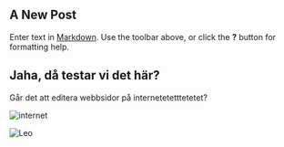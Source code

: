 ## A New Post

Enter text in [Markdown](http://daringfireball.net/projects/markdown/). Use the toolbar above, or click the **?** button for formatting help.




## Jaha, då testar vi det här?

Går det att editera webbsidor på internetetetttetetet? 


![internet]({{site.baseurl}}/http://awnetenterprise.com/wp-content/uploads/2015/06/Internet-1-480x240.jpeg)

![Leo]({{site.baseurl}}/13719720_10154378249697990_2587758257896019415_o.jpg)

